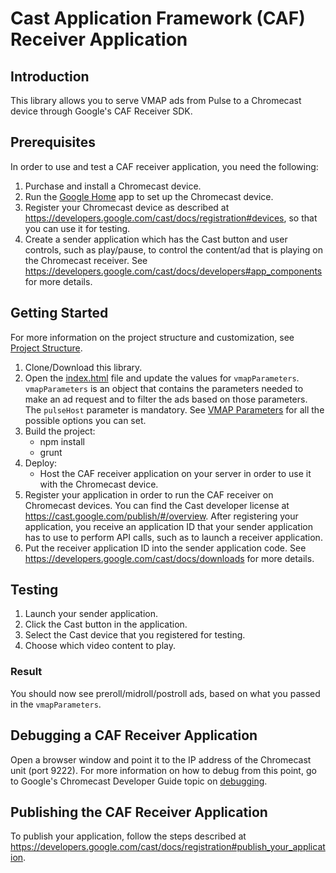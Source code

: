 # Cast Application Framework (CAF) Receiver Application

## Introduction

This library allows you to serve VMAP ads from Pulse to a Chromecast device through Google's CAF Receiver SDK.

## Prerequisites

In order to use and test a CAF receiver application, you need the following:

1. Purchase and install a Chromecast device. 
2. Run the [Google Home](https://www.google.com/chromecast/setup/) app to set up the Chromecast device.
3. Register your Chromecast device as described at <https://developers.google.com/cast/docs/registration#devices>, so that you can use it for testing. 
4. Create a sender application which has the Cast button and user controls, such as play/pause, to control the content/ad that is playing on the Chromecast receiver. See <https://developers.google.com/cast/docs/developers#app_components> for more details.

## Getting Started

For more information on the project structure and customization, see [Project Structure](docs/project-structure.md).

1.  Clone/Download this library. 
2.  Open the [index.html](index.html) file and update the values for `vmapParameters`. `vmapParameters` is an object that contains the parameters needed to make an ad request and to filter the ads based on those parameters. The `pulseHost` parameter is mandatory. See [VMAP Parameters](docs/vmap-parameters.md) for all the possible options you can set.
3.  Build the project:
    -   npm install
    -   grunt
4.  Deploy:
    -   Host the CAF receiver application on your server in order to use it with the Chromecast device.
5. Register your application in order to run the CAF receiver on Chromecast devices. You can find the Cast developer license at <https://cast.google.com/publish/#/overview>. After registering your application, you receive an application ID that your sender application has to use to perform API calls, such as to launch a receiver application.
6. Put the receiver application ID into the sender application code. See <https://developers.google.com/cast/docs/downloads> for more details.

## Testing

1. Launch your sender application.
2. Click the Cast button in the application.
3. Select the Cast device that you registered for testing.
4. Choose which video content to play.

### Result

You should now see preroll/midroll/postroll ads, based on what you passed in the `vmapParameters`.

## Debugging a CAF Receiver Application

Open a browser window and point it to the IP address of the Chromecast unit (port 9222). For more information on how to debug from this point, go to Google's Chromecast Developer Guide topic on [debugging](https://developers.google.com/cast/docs/debugging).

## Publishing the CAF Receiver Application

To publish your application, follow the steps described at <https://developers.google.com/cast/docs/registration#publish_your_application>.